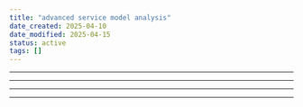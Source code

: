 ```yaml
---
title: "advanced service model analysis"
date_created: 2025-04-10
date_modified: 2025-04-15
status: active
tags: []
---
```


---

---

---

---


